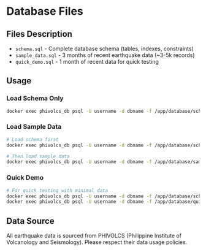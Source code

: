# Database Files

## Files Description

- `schema.sql` - Complete database schema (tables, indexes, constraints)
- `sample_data.sql` - 3 months of recent earthquake data (~3-5k records)
- `quick_demo.sql` - 1 month of recent data for quick testing

## Usage

### Load Schema Only
```bash
docker exec phivolcs_db psql -U username -d dbname -f /app/database/schema.sql
```

### Load Sample Data
```bash
# Load schema first
docker exec phivolcs_db psql -U username -d dbname -f /app/database/schema.sql

# Then load sample data
docker exec phivolcs_db psql -U username -d dbname -f /app/database/sample_data.sql
```

### Quick Demo
```bash
# For quick testing with minimal data
docker exec phivolcs_db psql -U username -d dbname -f /app/database/schema.sql
docker exec phivolcs_db psql -U username -d dbname -f /app/database/quick_demo.sql
```

## Data Source

All earthquake data is sourced from PHIVOLCS (Philippine Institute of Volcanology and Seismology).
Please respect their data usage policies.
